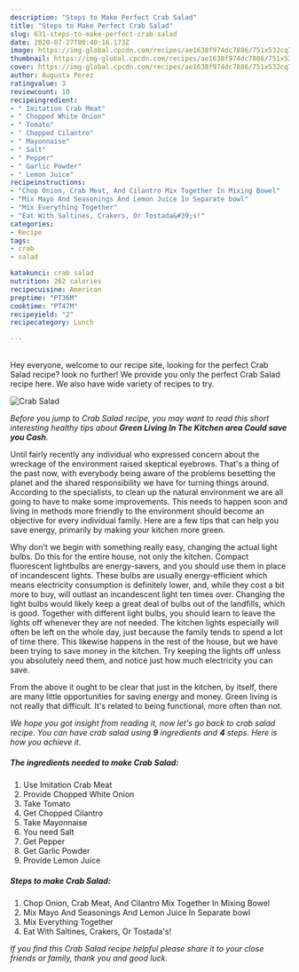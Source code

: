 ```yaml
---
description: "Steps to Make Perfect Crab Salad"
title: "Steps to Make Perfect Crab Salad"
slug: 631-steps-to-make-perfect-crab-salad
date: 2020-07-27T00:40:16.173Z
image: https://img-global.cpcdn.com/recipes/ae1638f974dc7886/751x532cq70/crab-salad-recipe-main-photo.jpg
thumbnail: https://img-global.cpcdn.com/recipes/ae1638f974dc7886/751x532cq70/crab-salad-recipe-main-photo.jpg
cover: https://img-global.cpcdn.com/recipes/ae1638f974dc7886/751x532cq70/crab-salad-recipe-main-photo.jpg
author: Augusta Perez
ratingvalue: 3
reviewcount: 10
recipeingredient:
- " Imitation Crab Meat"
- " Chopped White Onion"
- " Tomato"
- " Chopped Cilantro"
- " Mayonnaise"
- " Salt"
- " Pepper"
- " Garlic Powder"
- " Lemon Juice"
recipeinstructions:
- "Chop Onion, Crab Meat, And Cilantro Mix Together In Mixing Bowel"
- "Mix Mayo And Seasonings And Lemon Juice In Separate bowl"
- "Mix Everything Together"
- "Eat With Saltines, Crakers, Or Tostada&#39;s!"
categories:
- Recipe
tags:
- crab
- salad

katakunci: crab salad 
nutrition: 262 calories
recipecuisine: American
preptime: "PT36M"
cooktime: "PT47M"
recipeyield: "2"
recipecategory: Lunch

---
```

<br>
Hey everyone, welcome to our recipe site, looking for the perfect Crab Salad recipe? look no further! We provide you only the perfect Crab Salad recipe here. We also have wide variety of recipes to try.
<br>


![Crab Salad](https://img-global.cpcdn.com/recipes/ae1638f974dc7886/751x532cq70/crab-salad-recipe-main-photo.jpg)

<i>Before you jump to Crab Salad recipe, you may want to read this short interesting healthy tips about 
<strong>Green Living In The Kitchen area Could save you Cash</strong>.</i>
</br>

Until fairly recently any individual who expressed concern about the wreckage of the environment raised skeptical eyebrows. That's a thing of the past now, with everybody being aware of the problems besetting the planet and the shared responsibility we have for turning things around. According to the specialists, to clean up the natural environment we are all going to have to make some improvements. This needs to happen soon and living in methods more friendly to the environment should become an objective for every individual family. Here are a few tips that can help you save energy, primarily by making your kitchen more green.

Why don't we begin with something really easy, changing the actual light bulbs. Do this for the entire house, not only the kitchen. Compact fluorescent lightbulbs are energy-savers, and you should use them in place of incandescent lights. These bulbs are usually energy-efficient which means electricity consumption is definitely lower, and, while they cost a bit more to buy, will outlast an incandescent light ten times over. Changing the light bulbs would likely keep a great deal of bulbs out of the landfills, which is good. Together with different light bulbs, you should learn to leave the lights off whenever they are not needed. The kitchen lights especially will often be left on the whole day, just because the family tends to spend a lot of time there. This likewise happens in the rest of the house, but we have been trying to save money in the kitchen. Try keeping the lights off unless you absolutely need them, and notice just how much electricity you can save.

From the above it ought to be clear that just in the kitchen, by itself, there are many little opportunities for saving energy and money. Green living is not really that difficult. It's related to being functional, more often than not.


<i>We hope you got insight from reading it, now let's go back to crab salad recipe. You can have crab salad using <strong>9</strong> ingredients and <strong>4</strong> steps. Here is how you achieve it.
</i>

##### The ingredients needed to make Crab Salad:

1. Use  Imitation Crab Meat
1. Provide  Chopped White Onion
1. Take  Tomato
1. Get  Chopped Cilantro
1. Take  Mayonnaise
1. You need  Salt
1. Get  Pepper
1. Get  Garlic Powder
1. Provide  Lemon Juice


##### Steps to make Crab Salad:

1. Chop Onion, Crab Meat, And Cilantro Mix Together In Mixing Bowel
1. Mix Mayo And Seasonings And Lemon Juice In Separate bowl
1. Mix Everything Together
1. Eat With Saltines, Crakers, Or Tostada&#39;s!


<i>If you find this Crab Salad recipe helpful please share it to your close friends or family, thank you and good luck.</i>
